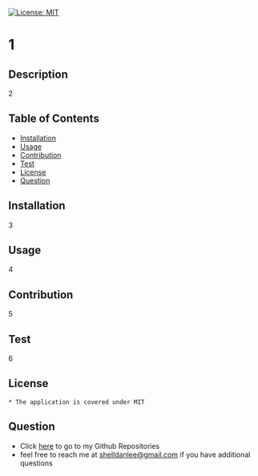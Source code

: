 [![License: MIT](https://img.shields.io/badge/License-MIT-blue.svg)](https://github.com/shelldan)

# 1

## Description
2

## Table of Contents
* [Installation](#installation)
* [Usage](#usage)
* [Contribution](#contribution)
* [Test](#test)
* [License](#license)
* [Question](#question)


## Installation
3

## Usage
4

## Contribution
5

## Test
6

## License
    * The application is covered under MIT

## Question
* Click [here](https://github.com/shelldan) to go to my Github Repositories
* feel free to reach me at shelldanlee@gmail.com if you have additional questions

